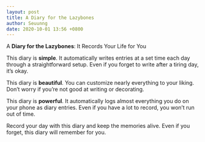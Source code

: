 ```yaml
---
layout: post
title: A Diary for the Lazybones
author: Seuunng
date: 2020-10-01 13:56 +0800
---
```

A **Diary for the Lazybones**: It Records Your Life for You

This diary is **simple**. It automatically writes entries at a set time each day through a straightforward setup. Even if you forget to write after a tiring day, it’s okay.

This diary is **beautiful**. You can customize nearly everything to your liking. Don’t worry if you’re not good at writing or decorating.

This diary is **powerful**. It automatically logs almost everything you do on your phone as diary entries. Even if you have a lot to record, you won’t run out of time.

Record your day with this diary and keep the memories alive.
Even if you forget, this diary will remember for you.